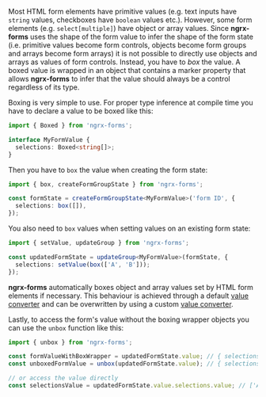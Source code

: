 Most HTML form elements have primitive values (e.g. text inputs have `string` values, checkboxes have `boolean` values etc.). However, some form elements (e.g. `select[multiple]`) have object or array values. Since **ngrx-forms** uses the shape of the form value to infer the shape of the form state (i.e. primitive values become form controls, objects become form groups and arrays become form arrays) it is not possible to directly use objects and arrays as values of form controls. Instead, you have to _box_ the value. A boxed value is wrapped in an object that contains a marker property that allows **ngrx-forms** to infer that the value should always be a control regardless of its type.

Boxing is very simple to use. For proper type inference at compile time you have to declare a value to be boxed like this:

```typescript
import { Boxed } from 'ngrx-forms';

interface MyFormValue {
  selections: Boxed<string[]>;
}
```

Then you have to `box` the value when creating the form state:

```typescript
import { box, createFormGroupState } from 'ngrx-forms';

const formState = createFormGroupState<MyFormValue>('form ID', {
  selections: box([]),
});
```

You also need to `box` values when setting values on an existing form state:

```typescript
import { setValue, updateGroup } from 'ngrx-forms';

const updatedFormState = updateGroup<MyFormValue>(formState, {
  selections: setValue(box(['A', 'B']));
});
```

**ngrx-forms** automatically boxes object and array values set by HTML form elements if necessary. This behaviour is achieved through a default [value converter](form-controls.md#value-conversion) and can be overwritten by using a custom [value converter](form-controls.md#value-conversion).

Lastly, to access the form's value without the boxing wrapper objects you can use the `unbox` function like this:

```typescript
import { unbox } from 'ngrx-forms';

const formValueWithBoxWrapper = updatedFormState.value; // { selections: { __marker: '...', value: ['A', 'B'] } }
const unboxedFormValue = unbox(updatedFormState.value); // { selections: ['A', 'B'] }

// or access the value directly
const selectionsValue = updatedFormState.value.selections.value; // ['A', 'B']
```
